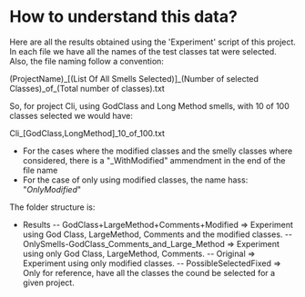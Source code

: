 # How to understand this data?

Here are all the results obtained using the 'Experiment' script of this project. In each file we have all the names of the test classes tat were selected.
Also, the file naming follow a convention:

(ProjectName)\_[(List Of All Smells Selected)]\_(Number of selected Classes)\_of\_(Total number of classes).txt

So, for project Cli, using GodClass and Long Method smells, with 10 of 100 classes selected we would have:

Cli_[GodClass,LongMethod]_10_of_100.txt

- For the cases where the modified classes and the smelly classes where considered, there is a "_WithModified" ammendment in the end of the file name
- For the case of only using modified classes, the name hass: "_OnlyModified_"

The folder structure is:

- Results
-- GodClass+LargeMethod+Comments+Modified => Experiment using God Class, LargeMethod, Comments and the modified classes.
-- OnlySmells-GodClass_Comments_and_Large_Method => Experiment using only God Class, LargeMethod, Comments.
-- Original => Experiment using only modified classes.
-- PossibleSelectedFixed => Only for reference, have all the classes the cound be selected for a given project.
